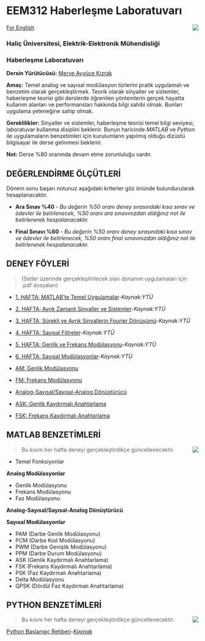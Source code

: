 # EEM312 Haberleşme Laboratuvarı 
[For English](https://github.com/ayyucekizrak/EEM312-Haberlesme-Laboratuvari/blob/master/README_ENG.md)
<img align="right" src="https://www.tercihrobotu.com.tr/MediaFiles/Universities/Logos/LGB_2019_1.png">

### Haliç Üniversitesi, Elektrik-Elektronik Mühendisliği 
### Haberleşme Laboratuvarı

**Dersin Yürütücüsü:** [Merve Ayyüce Kızrak](http://www.ayyucekizrak.com/)

**Amaç:** Temel analog ve sayısal modülasyon türlerini pratik uygulamalı ve benzetim olarak gerçekleştirmek. Teorik olarak sinyaller ve sistemler, haberleşme teorisi gibi derslerde öğrenilen yöntemlerin gerçek hayatta kullanım alanları ve performansları hakkında bilgi sahibi olmak. Bunları uygulama yeteneğine sahip olmak.

**Gereklilikler:** Sinyaller ve sistemler, haberleşme teorisi temel bilgi seviyesi, laboratuvar kullanma disiplini beklenir. Bunun haricinde *MATLAB* ve *Python* ile uygulamaların benzetimleri için kurulumların yapılmış olduğu dizüstü bilgisayar ile derse gelinmesi beklenir.

**Not:** Derse %80 oranında devam etme zorunluluğu vardır.



## DEĞERLENDİRME ÖLÇÜTLERİ

Dönem sonu başarı notunuz aşağıdaki kriterler göz önünde bulundurularak hesaplanacaktır. 

* **Ara Sınav %40** - *Bu değerin %50 oranı deney sırasındaki kısa sınav ve ödevler ile belirlenecek, %50 oranı ara sınavınızdan aldığınız not ile belirlenerek hespalanacaktır.*

* **Final Sınavı %60** - *Bu değerin %50 oranı deney sırasındaki kısa sınav ve ödevler ile belirlenecek, %50 oranı final sınavınızdan  aldığınız not ile belirlenerek hespalanacaktır.*

## DENEY FÖYLERİ 
> (Setler üzerinde gerçekleştirilecek olan donanım uygulamaları için .pdf dosyaları)

- [1. HAFTA: MATLAB'te Temel Uygulamalar](https://github.com/ayyucekizrak/EEM312-Haberlesme-Laboratuvari/blob/master/DENEY1.pdf)-*Kaynak:YTÜ*
- [2. HAFTA: Ayrık Zamanlı Sinyaller ve Sistemler](https://github.com/ayyucekizrak/EEM312-Haberlesme-Laboratuvari/blob/master/DENEY2.pdf)-*Kaynak:YTÜ*
- [3. HAFTA: Sürekli ve Ayrık Sinyallerin Fourier Dönüşümü](https://github.com/ayyucekizrak/EEM312-Haberlesme-Laboratuvari/blob/master/DENEY3.pdf)-*Kaynak:YTÜ*
- [4. HAFTA: Sayısal Filtreler](https://github.com/ayyucekizrak/EEM312-Haberlesme-Laboratuvari/blob/master/DENEY4.pdf)-*Kaynak:YTÜ*
- [5. HAFTA: Genlik ve Frekans Modülasyonu](https://github.com/ayyucekizrak/EEM312-Haberlesme-Laboratuvari/blob/master/DENEY5.pdf)-*Kaynak:YTÜ*
- [6. HAFTA: Sayısal Modülasyonlar](https://github.com/ayyucekizrak/EEM312-Haberlesme-Laboratuvari/blob/master/DENEY6.pdf)-*Kaynak:YTÜ*

- [AM: Genlik Modülasyonu](https://github.com/ayyucekizrak/EEM312-Haberlesme-Laboratuvari/blob/master/GM.pdf)
- [FM: Frekans Modülasyonu](https://github.com/ayyucekizrak/EEM312-Haberlesme-Laboratuvari/blob/master/FM.pdf)
- [Analog-Sayısal/Sayısal-Analog Dönüştürücü](https://github.com/ayyucekizrak/EEM312-Haberlesme-Laboratuvari/blob/master/ADC_DAC.pdf)
- [ASK: Genlik Kaydırmalı Anahtarlama](https://github.com/ayyucekizrak/EEM312-Haberlesme-Laboratuvari/blob/master/ASK.pdf)
- [FSK: Frekans Kaydırmalı Anahtarlama](https://github.com/ayyucekizrak/EEM312-Haberlesme-Laboratuvari/blob/master/FSK.pdf)

## MATLAB BENZETİMLERİ
<img align="right" src="https://www.computerhope.com/jargon/m/matlab-logo.jpg">

> Bu kısım her hafta deneyi gerçekleştirdikçe güncellenecektir. 

- Temel Fonksiyonlar

**Analog Modülasyonlar**
- Genlik Modülasyonu
- Frekans Modülasyonu
- Faz Modülasyonu

**Analog-Sayısal/Sayısal-Analog Dönüştürücü**

**Sayısal Modülasyonlar**
- PAM (Darbe Genlik Modülasyonu)
- PCM (Darbe Kod Modülasyonu)
- PWM (Darbe Genişlik Modülasyonu)
- PPM (Darbe Durum Modülasyonu)
- ASK (Genlik Kaydırmalı Anahtarlama)
- FSK (Frekans Kaydırmalı Anahtarlama)
- PSK (Faz Kaydırmalı Anahtarlama)
- Delta Modülasyonu
- QPSK (Dördül Faz Kaydırmalı Anahtarlama)


## PYTHON BENZETİMLERİ
<img align="right" src="https://www.101computing.net/wp/wp-content/uploads/python-logo-1.png">


> Bu kısım her hafta deneyi gerçekleştirdikçe güncellenecektir. 

[Python Başlangıç Rehberi](https://github.com/fuatbeser/python-notlarim/blob/master/python_turkce_baslangic.ipynb)-*[Kaynak](https://github.com/fuatbeser)*

